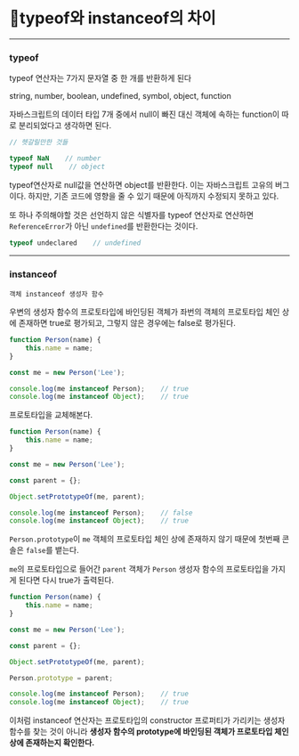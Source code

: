 # 🍙typeof와 instanceof의 차이

---

### typeof

typeof 연산자는 7가지 문자열 중 한 개를 반환하게 된다

string, number, boolean, undefined, symbol, object, function

자바스크립트의 데이터 타입 7개 중에서 null이 빠진 대신 객체에 속하는 function이 따로 분리되었다고 생각하면 된다.

```javascript
// 헷갈릴만한 것들

typeof NaN    // number
typeof null    // object
```

typeof연산자로 null값을 연산하면 object를 반환한다. 이는 자바스크립트 고유의 버그이다. 하지만, 기존 코드에 영향을 줄 수 있기 때문에 아직까지 수정되지 못하고 있다.

또 하나 주의해야할 것은 선언하지 않은 식별자를 typeof 연산자로 연산하면 `ReferenceError`가 아닌 `undefined`를 반환한다는 것이다.

````javascript
typeof undeclared    // undefined
````

---

### instanceof

`객체 instanceof 생성자 함수`

우변의 생성자 함수의 프로토타입에 바인딩된 객체가 좌번의 객체의 프로토타입 체인 상에 존재하면 true로 평가되고, 그렇지 않은 경우에는 false로 평가된다.

```javascript
function Person(name) {
	this.name = name;
}

const me = new Person('Lee');

console.log(me instanceof Person);    // true
console.log(me instanceof Object);    // true
```

프로토타입을 교체해본다.

```javascript
function Person(name) {
	this.name = name;
}

const me = new Person('Lee');

const parent = {};

Object.setPrototypeOf(me, parent);

console.log(me instanceof Person);    // false
console.log(me instanceof Object);    // true
```

`Person.prototype`이 `me` 객체의 프로토타입 체인 상에 존재하지 않기 때문에 첫번째 콘솔은 `false`를 뱉는다.

`me`의 프로토타입으로 들어간 `parent` 객체가 `Person` 생성자 함수의 프로토타입을 가지게 된다면 다시 true가 출력된다. 

```javascript
function Person(name) {
	this.name = name;
}

const me = new Person('Lee');

const parent = {};

Object.setPrototypeOf(me, parent);

Person.prototype = parent;

console.log(me instanceof Person);    // true
console.log(me instanceof Object);    // true
```

이처럼 instanceof 연산자는 프로토타입의 constructor 프로퍼티가 가리키는 생성자 함수를 찾는 것이 아니라 **생성자 함수의 prototype에 바인딩된 객체가 프로토타입 체인 상에 존재하는지 확인한다.**

